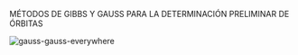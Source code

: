 MÉTODOS DE GIBBS Y GAUSS PARA LA DETERMINACIÓN PRELIMINAR DE ÓRBITAS

![gauss-gauss-everywhere](https://github.com/user-attachments/assets/dde1d303-f4d8-4846-afdd-349eded80d9d)
